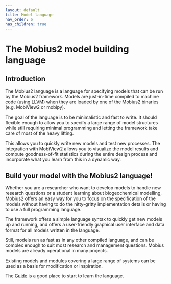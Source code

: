 ```yaml
---
layout: default
title: Model language
nav_order: 6
has_children: true
---
```


# The Mobius2 model building language

## Introduction

The Mobius2 language is a language for specifying models that can be run by the Mobius2 framework. Models are just-in-time compiled to machine code (using [LLVM](https://llvm.org/)) when they are loaded by one of the Mobius2 binaries (e.g. MobiView2 or mobipy).

The goal of the language is to be minimalistic and fast to write. It should flexible enough to allow you to specify a large range of model structures while still requiring minimal programming and letting the framework take care of most of the heavy lifting.

This allows you to quickly write new models and test new processes. The integration with MobiView2 allows you to visualize the model results and compute goodness-of-fit statistics during the entire design process and incorporate what you learn from this in a dynamic way.

## Build your model with the Mobius2 language!

Whether you are a researcher who want to develop models to handle new research questions or a student learning about biogeochemical modelling, Mobius2 offers an easy way for you to focus on the specification of the models without having to do the nitty-gritty implementation details or having to use a full programming language.

The framework offers a simple language syntax to quickly get new models up and running, and offers a user-friendly graphical user interface and data format for all models written in the language.

Still, models run as fast as in any other compiled language, and can be complex enough to suit most research and management questions. Mobius models are already operational in many projects.

Existing models and modules covering a large range of systems can be used as a basis for modification or inspiration.

The [Guide](guide.html) is a good place to start to learn the language.